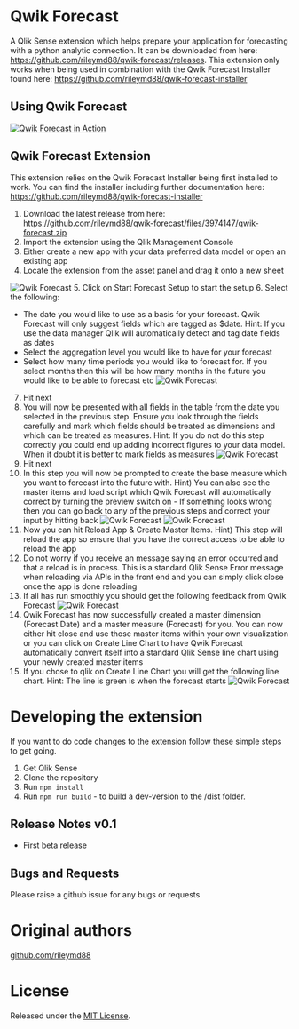 # Qwik Forecast
A Qlik Sense extension which helps prepare your application for forecasting with a python analytic connection. It can be downloaded from here: https://github.com/rileymd88/qwik-forecast/releases. This extension only works when being used in combination with the Qwik Forecast Installer found here: https://github.com/rileymd88/qwik-forecast-installer

## Using Qwik Forecast
[![Qwik Forecast in Action](https://raw.githubusercontent.com/rileymd88/data/master/qwik-forecast/qwik-forecast-video.PNG)](https://www.youtube.com/watch?v=cLJE_NYvgTM)

## Qwik Forecast Extension
This extension relies on the Qwik Forecast Installer being first installed to work. You can find the installer including further documentation here: https://github.com/rileymd88/qwik-forecast-installer 
1. Download the latest release from here: https://github.com/rileymd88/qwik-forecast/files/3974147/qwik-forecast.zip
2. Import the extension using the Qlik Management Console
3. Either create a new app with your data preferred data model or open an existing app
4. Locate the extension from the asset panel and drag it onto a new sheet

![Qwik Forecast](https://raw.githubusercontent.com/rileymd88/data/master/qwik-forecast/qwik-forecast1.PNG) 
5. Click on Start Forecast Setup to start the setup 
6. Select the following:
* The date you would like to use as a basis for your forecast. Qwik Forecast will only suggest fields which are tagged as $date. Hint: If you use the data manager Qlik will automatically detect and tag date fields as dates
* Select the aggregation level you would like to have for your forecast
* Select how many time periods you would like to forecast for. If you select months then this will be how many months in the future you would like to be able to forecast etc
![Qwik Forecast](https://raw.githubusercontent.com/rileymd88/data/master/qwik-forecast/qwik-forecast2.PNG)
7. Hit next
8. You will now be presented with all fields in the table from the date you selected in the previous step. Ensure you look through the fields carefully and mark which fields should be treated as dimensions and which can be treated as measures. Hint: If you do not do this step correctly you could end up adding incorrect figures to your data model. When it doubt it is better to mark fields as measures
![Qwik Forecast](https://raw.githubusercontent.com/rileymd88/data/master/qwik-forecast/qwik-forecast4.PNG)
9. Hit next
10. In this step you will now be prompted to create the base measure which you want to forecast into the future with. Hint) You can also see the master items and load script which Qwik Forecast will automatically correct by turning the preview switch on - If something looks wrong then you can go back to any of the previous steps and correct your input by hitting back 
![Qwik Forecast](https://raw.githubusercontent.com/rileymd88/data/master/qwik-forecast/qwik-forecast6.PNG)
![Qwik Forecast](https://raw.githubusercontent.com/rileymd88/data/master/qwik-forecast/qwik-forecast7.PNG)
11. Now you can hit Reload App & Create Master Items. Hint) This step will reload the app so ensure that you have the correct access to be able to reload the app
12. Do not worry if you receive an message saying an error occurred and that a reload is in process. This is a standard Qlik Sense Error message when reloading via APIs in the front end and you can simply click close once the app is done reloading
13. If all has run smoothly you should get the following feedback from Qwik Forecast
![Qwik Forecast](https://raw.githubusercontent.com/rileymd88/data/master/qwik-forecast/qwik-forecast8.PNG)
14. Qwik Forecast has now successfully created a master dimension (Forecast Date) and a master measure (Forecast) for you. You can now either hit close and use those master items within your own visualization or you can click on Create Line Chart to have Qwik Forecast automatically convert itself into a standard Qlik Sense line chart using your newly created master items
15. If you chose to qlik on Create Line Chart you will get the following line chart. Hint: The line is green is when the forecast starts
![Qwik Forecast](https://raw.githubusercontent.com/rileymd88/data/master/qwik-forecast/qwik-forecast9.PNG)

# Developing the extension
If you want to do code changes to the extension follow these simple steps to get going.

1. Get Qlik Sense
2. Clone the repository
3. Run `npm install`
4. Run `npm run build` - to build a dev-version to the /dist folder.

## Release Notes v0.1
* First beta release

## Bugs and Requests
Please raise a github issue for any bugs or requests

# Original authors
[github.com/rileymd88](https://github.com/rileymd88)

# License
Released under the [MIT License](LICENSE).
